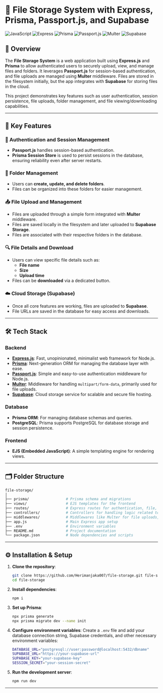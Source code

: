 
# 📁 File Storage System with Express, Prisma, Passport.js, and Supabase

![JavaScript](https://img.shields.io/badge/JavaScript-F7DF1E?logo=javascript&logoColor=black&style=for-the-badge)
![Express](https://img.shields.io/badge/Express.js-404D59?logo=express&style=for-the-badge)
![Prisma](https://img.shields.io/badge/Prisma-2D3748?logo=prisma&style=for-the-badge)
![Passport.js](https://img.shields.io/badge/Passport.js-34E27A?logo=passport&style=for-the-badge)
![Multer](https://img.shields.io/badge/Multer-FF6F61?logo=multer&style=for-the-badge)
![Supabase](https://img.shields.io/badge/Supabase-3ECF8E?logo=supabase&style=for-the-badge)

## 🌟 Overview

The **File Storage System** is a web application built using **Express.js** and **Prisma** to allow authenticated users to securely upload, view, and manage files and folders. It leverages **Passport.js** for session-based authentication, and file uploads are managed using **Multer** middleware. Files are stored in the filesystem initially, but the app integrates with **Supabase** for storing files in the cloud.

This project demonstrates key features such as user authentication, session persistence, file uploads, folder management, and file viewing/downloading capabilities.

---

## 🚀 Key Features

### 🔐 Authentication and Session Management
- **Passport.js** handles session-based authentication.
- **Prisma Session Store** is used to persist sessions in the database, ensuring reliability even after server restarts.
  
### 📂 Folder Management
- Users can **create, update, and delete folders**.
- Files can be organized into these folders for easier management.

### 📤 File Upload and Management
- Files are uploaded through a simple form integrated with **Multer** middleware.
- Files are saved locally in the filesystem and later uploaded to **Supabase Storage**.
- Files are associated with their respective folders in the database.

### 🔍 File Details and Download
- Users can view specific file details such as:
  - **File name**
  - **Size**
  - **Upload time**
- Files can be **downloaded** via a dedicated button.

### ☁️ Cloud Storage (Supabase)
- Once all core features are working, files are uploaded to **Supabase**.
- File URLs are saved in the database for easy access and downloads.

---

## 🛠️ Tech Stack

### Backend
- **[Express.js](https://expressjs.com/)**: Fast, unopinionated, minimalist web framework for Node.js.
- **[Prisma](https://www.prisma.io/)**: Next-generation ORM for managing the database layer with ease.
- **[Passport.js](http://www.passportjs.org/)**: Simple and easy-to-use authentication middleware for Node.js.
- **[Multer](https://www.npmjs.com/package/multer)**: Middleware for handling `multipart/form-data`, primarily used for file uploads.
- **[Supabase](https://supabase.com/)**: Cloud storage service for scalable and secure file hosting.

### Database
- **Prisma ORM**: For managing database schemas and queries.
- **PostgreSQL**: Prisma supports PostgreSQL for database storage and session persistence.

### Frontend
- **EJS (Embedded JavaScript)**: A simple templating engine for rendering views.

---

## 🗂️ Folder Structure

```bash
file-storage/
│
├── prisma/                 # Prisma schema and migrations
├── views/                  # EJS templates for the frontend
├── routes/                 # Express routes for authentication, file, and folder management
├── controllers/            # Controllers for handling logic related to files, folders, etc.
├── middlewares/            # Middlewares like Multer for file uploads, authentication check
├── app.js                  # Main Express app setup
├── .env                    # Environment variables
├── README.md               # Project documentation
└── package.json            # Node dependencies and scripts
```

---

## ⚙️ Installation & Setup

1. **Clone the repository**:
   ```bash
   git clone https://github.com/Herimanjaka007/file-storage.git file-storage
   cd file-storage
   ```

2. **Install dependencies**:
   ```bash
   npm i
   ```

3. **Set up Prisma**:
   ```bash
   npx prisma generate
   npx prisma migrate dev --name init
   ```

4. **Configure environment variables**:
   Create a `.env` file and add your database connection string, Supabase credentials, and other necessary environment variables:
   ```bash
   DATABASE_URL="postgresql://user:password@localhost:5432/dbname"
   SUPABASE_URL="https://your-supabase-url"
   SUPABASE_KEY="your-supabase-key"
   SESSION_SECRET="your-session-secret"
   ```

5. **Run the development server**:
   ```bash
   npm run dev
   ```
---
